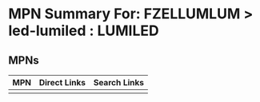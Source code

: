 



# MPN Summary For: FZELLUMLUM > led-lumiled : LUMILED

## MPNs
  

|MPN|Direct Links|Search Links|
| :--- | :--- | :--- |
||||
